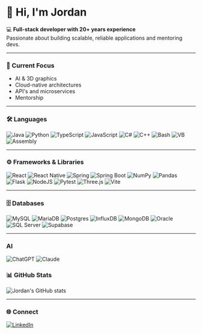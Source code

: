 # 👋 Hi, I'm Jordan

💻 **Full-stack developer with 20+ years experience**  
Passionate about building scalable, reliable applications and mentoring devs.  

---

### 🚀 Current Focus
- AI & 3D graphics
- Cloud-native architectures
- API's and microservices
- Mentorship

---
### 🛠️ Languages
![Java](https://img.shields.io/badge/Java-ED8B00?logo=openjdk&logoColor=fff)
![Python](https://img.shields.io/badge/Python-3776AB?logo=python&logoColor=fff)
![TypeScript](https://img.shields.io/badge/TypeScript-3178C6?logo=typescript&logoColor=fff)
![JavaScript](https://img.shields.io/badge/JavaScript-F7DF1E?logo=javascript&logoColor=000)
![C#](https://img.shields.io/badge/C%23-239120?logo=csharp&logoColor=fff)
![C++](https://img.shields.io/badge/C++-00599C?logo=cplusplus&logoColor=fff)
![Bash](https://img.shields.io/badge/Bash-4EAA25?logo=gnubash&logoColor=fff)
![VB](https://img.shields.io/badge/VB-512BD4?logo=.net&logoColor=fff)
![Assembly](https://img.shields.io/badge/ASM-6E4C13?logoColor=fff)

---

### ⚙️ Frameworks & Libraries
![React](https://img.shields.io/badge/React-20232A?logo=react&logoColor=61DAFB)
![React Native](https://img.shields.io/badge/React_Native-20232A?logo=react&logoColor=61DAFB)
![Spring](https://img.shields.io/badge/Spring-6DB33F?logo=spring&logoColor=fff)
![Spring Boot](https://img.shields.io/badge/Spring_Boot-6DB33F?logo=springboot&logoColor=fff)
![NumPy](https://img.shields.io/badge/NumPy-4DABCF?logo=numpy&logoColor=fff)
![Pandas](https://img.shields.io/badge/Pandas-150458?logo=pandas&logoColor=fff)
![Flask](https://img.shields.io/badge/Flask-000?logo=flask&logoColor=fff)
![NodeJS](https://img.shields.io/badge/Node.js-6DA55F?logo=node.js&logoColor=white)
![Pytest](https://img.shields.io/badge/Pytest-fff?logo=pytest&logoColor=000)
![Three.js](https://img.shields.io/badge/Three.js-000?logo=threedotjs&logoColor=fff)
![Vite](https://img.shields.io/badge/Vite-646CFF?logo=vite&logoColor=fff)

---

### 🗄️ Databases
![MySQL](https://img.shields.io/badge/MySQL-4479A1?logo=mysql&logoColor=fff)
![MariaDB](https://img.shields.io/badge/MariaDB-003545?logo=mariadb&logoColor=fff)
![Postgres](https://img.shields.io/badge/PostgreSQL-4169E1?logo=postgresql&logoColor=fff)
![InfluxDB](https://img.shields.io/badge/InfluxDB-22ADF6?logo=influxdb&logoColor=fff)
![MongoDB](https://img.shields.io/badge/MongoDB-47A248?logo=mongodb&logoColor=fff)
![Oracle](https://img.shields.io/badge/Oracle-F80000?logo=oracle&logoColor=fff)
![SQL Server](https://img.shields.io/badge/Microsoft_SQL_Server-CC2927?logo=microsoftsqlserver&logoColor=fff)
![Supabase](https://img.shields.io/badge/Supabase-3FCF8E?logo=supabase&logoColor=fff)

---

### AI
![ChatGPT](https://img.shields.io/badge/ChatGPT-74aa9c?logo=openai&logoColor=fff)
![Claude](https://img.shields.io/badge/Claude-D97757?logo=claude&logoColor=fff)


### 📊 GitHub Stats
![Jordan's GitHub stats](https://github-readme-stats.vercel.app/api?username=jordan-vk&show_icons=true&theme=tokyonight)

---

### 🌐 Connect
[![LinkedIn](https://img.shields.io/badge/LinkedIn-0A66C2?logo=linkedin&logoColor=fff)](https://linkedin.com/in/jordan-vankampen/)
